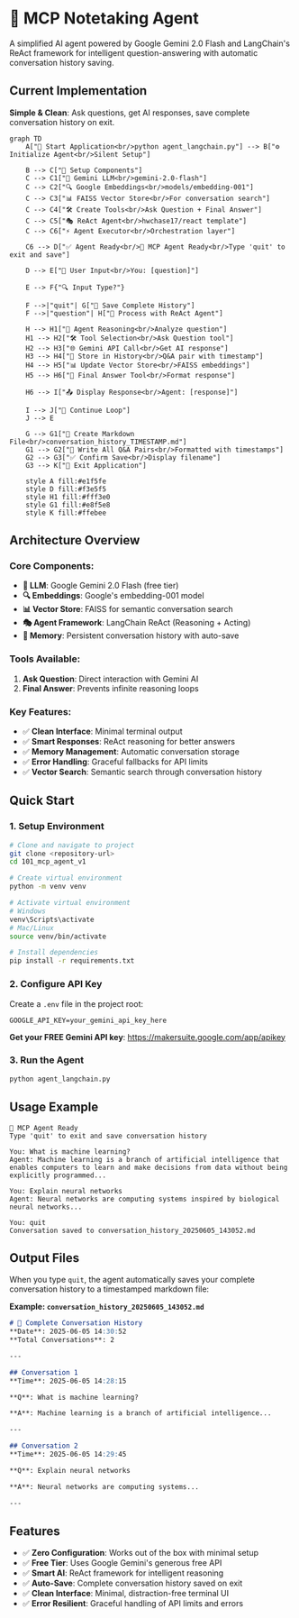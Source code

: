 # 🤖 MCP Notetaking Agent

A simplified AI agent powered by Google Gemini 2.0 Flash and LangChain's ReAct framework for intelligent question-answering with automatic conversation history saving.

## Current Implementation

**Simple & Clean**: Ask questions, get AI responses, save complete conversation history on exit.

```mermaid
graph TD
    A["🚀 Start Application<br/>python agent_langchain.py"] --> B["⚙️ Initialize Agent<br/>Silent Setup"]
    
    B --> C["🧠 Setup Components"]
    C --> C1["🤖 Gemini LLM<br/>gemini-2.0-flash"]
    C --> C2["🔍 Google Embeddings<br/>models/embedding-001"]
    C --> C3["📊 FAISS Vector Store<br/>For conversation search"]
    C --> C4["🛠️ Create Tools<br/>Ask Question + Final Answer"]
    C --> C5["🎭 ReAct Agent<br/>hwchase17/react template"]
    C --> C6["⚡ Agent Executor<br/>Orchestration layer"]
    
    C6 --> D["✅ Agent Ready<br/>🤖 MCP Agent Ready<br/>Type 'quit' to exit and save"]
    
    D --> E["💬 User Input<br/>You: [question]"]
    
    E --> F{"🔍 Input Type?"}
    
    F -->|"quit"| G["💾 Save Complete History"]
    F -->|"question"| H["🤖 Process with ReAct Agent"]
    
    H --> H1["🧠 Agent Reasoning<br/>Analyze question"]
    H1 --> H2["🛠️ Tool Selection<br/>Ask Question tool"]
    H2 --> H3["🌐 Gemini API Call<br/>Get AI response"]
    H3 --> H4["📝 Store in History<br/>Q&A pair with timestamp"]
    H4 --> H5["📊 Update Vector Store<br/>FAISS embeddings"]
    H5 --> H6["🎯 Final Answer Tool<br/>Format response"]
    
    H6 --> I["📤 Display Response<br/>Agent: [response]"]
    
    I --> J["🔄 Continue Loop"]
    J --> E
    
    G --> G1["📝 Create Markdown File<br/>conversation_history_TIMESTAMP.md"]
    G1 --> G2["💾 Write All Q&A Pairs<br/>Formatted with timestamps"]
    G2 --> G3["✅ Confirm Save<br/>Display filename"]
    G3 --> K["🏁 Exit Application"]
    
    style A fill:#e1f5fe
    style D fill:#f3e5f5
    style H1 fill:#fff3e0
    style G1 fill:#e8f5e8
    style K fill:#ffebee
```

## Architecture Overview

### **Core Components:**
- **🧠 LLM**: Google Gemini 2.0 Flash (free tier)
- **🔍 Embeddings**: Google's embedding-001 model
- **📊 Vector Store**: FAISS for semantic conversation search
- **🎭 Agent Framework**: LangChain ReAct (Reasoning + Acting)
- **💾 Memory**: Persistent conversation history with auto-save

### **Tools Available:**
1. **Ask Question**: Direct interaction with Gemini AI
2. **Final Answer**: Prevents infinite reasoning loops

### **Key Features:**
- ✅ **Clean Interface**: Minimal terminal output
- ✅ **Smart Responses**: ReAct reasoning for better answers  
- ✅ **Memory Management**: Automatic conversation storage
- ✅ **Error Handling**: Graceful fallbacks for API limits
- ✅ **Vector Search**: Semantic search through conversation history

## Quick Start

### 1. Setup Environment
```bash
# Clone and navigate to project
git clone <repository-url>
cd 101_mcp_agent_v1

# Create virtual environment
python -m venv venv

# Activate virtual environment
# Windows
venv\Scripts\activate
# Mac/Linux  
source venv/bin/activate

# Install dependencies
pip install -r requirements.txt
```

### 2. Configure API Key
Create a `.env` file in the project root:
```env
GOOGLE_API_KEY=your_gemini_api_key_here
```

**Get your FREE Gemini API key**: https://makersuite.google.com/app/apikey

### 3. Run the Agent
```bash
python agent_langchain.py
```

## Usage Example

```
🤖 MCP Agent Ready
Type 'quit' to exit and save conversation history

You: What is machine learning?
Agent: Machine learning is a branch of artificial intelligence that enables computers to learn and make decisions from data without being explicitly programmed...

You: Explain neural networks
Agent: Neural networks are computing systems inspired by biological neural networks...

You: quit
Conversation saved to conversation_history_20250605_143052.md
```

## Output Files

When you type `quit`, the agent automatically saves your complete conversation history to a timestamped markdown file:

**Example: `conversation_history_20250605_143052.md`**
```markdown
# 📝 Complete Conversation History
**Date**: 2025-06-05 14:30:52
**Total Conversations**: 2

---

## Conversation 1
**Time**: 2025-06-05 14:28:15

**Q**: What is machine learning?

**A**: Machine learning is a branch of artificial intelligence...

---

## Conversation 2
**Time**: 2025-06-05 14:29:45

**Q**: Explain neural networks

**A**: Neural networks are computing systems...

---
```

## Features

- ✅ **Zero Configuration**: Works out of the box with minimal setup
- ✅ **Free Tier**: Uses Google Gemini's generous free API
- ✅ **Smart AI**: ReAct framework for intelligent reasoning
- ✅ **Auto-Save**: Complete conversation history saved on exit
- ✅ **Clean Interface**: Minimal, distraction-free terminal UI
- ✅ **Error Resilient**: Graceful handling of API limits and errors